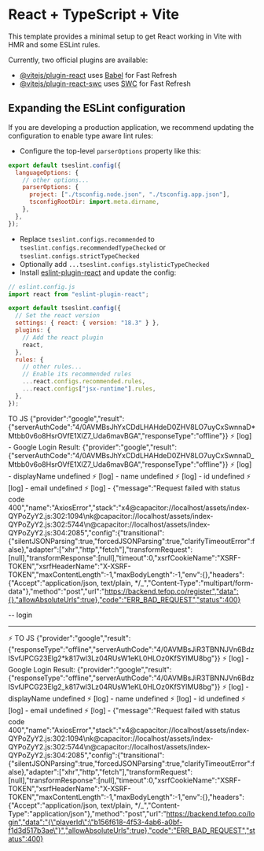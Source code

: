 # React + TypeScript + Vite

This template provides a minimal setup to get React working in Vite with HMR and some ESLint rules.

Currently, two official plugins are available:

- [@vitejs/plugin-react](https://github.com/vitejs/vite-plugin-react/blob/main/packages/plugin-react/README.md) uses [Babel](https://babeljs.io/) for Fast Refresh
- [@vitejs/plugin-react-swc](https://github.com/vitejs/vite-plugin-react-swc) uses [SWC](https://swc.rs/) for Fast Refresh

## Expanding the ESLint configuration

If you are developing a production application, we recommend updating the configuration to enable type aware lint rules:

- Configure the top-level `parserOptions` property like this:

```js
export default tseslint.config({
  languageOptions: {
    // other options...
    parserOptions: {
      project: ["./tsconfig.node.json", "./tsconfig.app.json"],
      tsconfigRootDir: import.meta.dirname,
    },
  },
});
```

- Replace `tseslint.configs.recommended` to `tseslint.configs.recommendedTypeChecked` or `tseslint.configs.strictTypeChecked`
- Optionally add `...tseslint.configs.stylisticTypeChecked`
- Install [eslint-plugin-react](https://github.com/jsx-eslint/eslint-plugin-react) and update the config:

```js
// eslint.config.js
import react from "eslint-plugin-react";

export default tseslint.config({
  // Set the react version
  settings: { react: { version: "18.3" } },
  plugins: {
    // Add the react plugin
    react,
  },
  rules: {
    // other rules...
    // Enable its recommended rules
    ...react.configs.recommended.rules,
    ...react.configs["jsx-runtime"].rules,
  },
});
```

TO JS {"provider":"google","result":{"serverAuthCode":"4\/0AVMBsJhYxCDdLHAHdeD0ZHV8LO7uyCxSwnnaD*Mtbb0v6o8HsrOVfE1XlZ7_Uda6mavBGA","responseType":"offline"}}
⚡️ [log] - Google Login Result: {"provider":"google","result":{"serverAuthCode":"4/0AVMBsJhYxCDdLHAHdeD0ZHV8LO7uyCxSwnnaD_Mtbb0v6o8HsrOVfE1XlZ7_Uda6mavBGA","responseType":"offline"}}
⚡️ [log] - displayName undefined
⚡️ [log] - name undefined
⚡️ [log] - id undefined
⚡️ [log] - email undefined
⚡️ [log] - {"message":"Request failed with status code 400","name":"AxiosError","stack":"x4@capacitor://localhost/assets/index-QYPoZyY2.js:302:1094\nk@capacitor://localhost/assets/index-QYPoZyY2.js:302:5744\n@capacitor://localhost/assets/index-QYPoZyY2.js:304:2085","config":{"transitional":{"silentJSONParsing":true,"forcedJSONParsing":true,"clarifyTimeoutError":false},"adapter":["xhr","http","fetch"],"transformRequest":[null],"transformResponse":[null],"timeout":0,"xsrfCookieName":"XSRF-TOKEN","xsrfHeaderName":"X-XSRF-TOKEN","maxContentLength":-1,"maxBodyLength":-1,"env":{},"headers":{"Accept":"application/json, text/plain, */\_","Content-Type":"multipart/form-data"},"method":"post","url":"https://backend.tefop.co/register","data":{},"allowAbsoluteUrls":true},"code":"ERR_BAD_REQUEST","status":400}

--
login

---

⚡️ TO JS {"provider":"google","result":{"responseType":"offline","serverAuthCode":"4\/0AVMBsJiR3TBNNJVn6BdzISvfJPCG23Elg2*k817wl3Lz04RUsW1eKL0HLOz0KfSYlMU8bg"}}
⚡️ [log] - Google Login Result: {"provider":"google","result":{"responseType":"offline","serverAuthCode":"4/0AVMBsJiR3TBNNJVn6BdzISvfJPCG23Elg2_k817wl3Lz04RUsW1eKL0HLOz0KfSYlMU8bg"}}
⚡️ [log] - displayName undefined
⚡️ [log] - name undefined
⚡️ [log] - id undefined
⚡️ [log] - email undefined
⚡️ [log] - {"message":"Request failed with status code 400","name":"AxiosError","stack":"x4@capacitor://localhost/assets/index-QYPoZyY2.js:302:1094\nk@capacitor://localhost/assets/index-QYPoZyY2.js:302:5744\n@capacitor://localhost/assets/index-QYPoZyY2.js:304:2085","config":{"transitional":{"silentJSONParsing":true,"forcedJSONParsing":true,"clarifyTimeoutError":false},"adapter":["xhr","http","fetch"],"transformRequest":[null],"transformResponse":[null],"timeout":0,"xsrfCookieName":"XSRF-TOKEN","xsrfHeaderName":"X-XSRF-TOKEN","maxContentLength":-1,"maxBodyLength":-1,"env":{},"headers":{"Accept":"application/json, text/plain, */\_","Content-Type":"application/json"},"method":"post","url":"https://backend.tefop.co/login","data":"{\"playerId\":\"b156f618-4f53-4ab6-a0bf-f1d3d517b3ae\"}","allowAbsoluteUrls":true},"code":"ERR_BAD_REQUEST","status":400}
